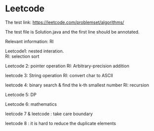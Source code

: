 # Leetcode

The test link: https://leetcode.com/problemset/algorithms/

The test file is Solution.java and the first line should be annotated.

Relevant information: RI

Leetcode1: nested interation.  
RI: selection sort

Leetcode 2: pointer operation
RI: Arbitrary-precision addition

leetcode 3: String operation
RI: convert char to ASCII

leetcode 4: binary search & find the k-th smallest number
RI: recursion

Leetcode 5: DP

Leetcode 6: mathematics

leetcode 7 & leetcode : take care boundary

leetcode 8 : it is hard to reduce the duplicate elements
